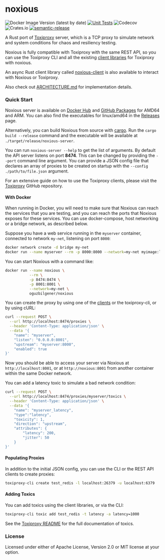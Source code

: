 # noxious

![Docker Image Version (latest by date)](https://img.shields.io/docker/v/oguzbilgener/noxious)
[![Unit Tests](https://github.com/oguzbilgener/noxious/actions/workflows/unit_tests.yml/badge.svg)](https://github.com/oguzbilgener/noxious/actions/workflows/unit_tests.yml)
![Codecov](https://img.shields.io/codecov/c/gh/oguzbilgener/noxious)
![Crates.io](https://img.shields.io/crates/l/noxious)
[![semantic-release](https://img.shields.io/badge/semantic--release-enabled-brightgreen?logo=semantic-release)](https://github.com/semantic-release/semantic-release)

A Rust port of [Toxiproxy] server, which is a TCP proxy to simulate network and system conditions for chaos and resiliency testing.

Noxious is fully compatible with Toxiproxy with the same REST API, so you can use the Toxiproxy CLI and all the existing [client libraries][clients] for Toxiproxy with noxious.

An async Rust client library called [noxious-client] is also available to interact with Noxious or Toxiproxy.

Also check out [ARCHITECTURE.md] for implementation details.

[Toxiproxy]: https://github.com/Shopify/toxiproxy
[clients]: https://github.com/Shopify/toxiproxy#clients
[noxious-client]: https://docs.rs/noxious-client
[ARCHITECTURE.md]: [https://github.com/oguzbilgener/noxious/blob/main/ARCHITECTURE.md]

### Quick Start

Noxious server is available on [Docker Hub] and [GitHub Packages] for AMD64 and ARM. You can also find the executables for linux/amd64 in the [Releases] page.

Alternatively, you can build Noxious from source with [cargo]. Run the `cargo build --release` command and the executable will be available at `./target/release/noxious-server`.

You can run `noxious-server --help` to get the list of arguments. By default the API server listens on port **8474**. This can be changed by providing the `--port` command line argument. You can provide a JSON config file that declares an array of proxies to be created on startup with the `--config  ./path/to/file.json` argument.

For an extensive guide on how to use the Toxiproxy clients, please visit the [Toxiproxy] GitHub repository.

[Docker Hub]: https://hub.docker.com/repository/docker/oguzbilgener/noxious
[GitHub Packages]: https://github.com/users/oguzbilgener/packages/container/package/noxious
[Releases]: https://github.com/oguzbilgener/noxious/releases
[cargo]: https://doc.rust-lang.org/book/ch01-01-installation.html#installation

#### With Docker

 When running in Docker, you will need to make sure that Noxious can reach the services that you are testing, and you can reach the ports that Noxious exposes for these services. You can use docker-compose, host networking or a bridge network, as described below.

Suppose you have a web service running in the `myserver` container, connected to network `my-net`, listening on port `8000`:

```sh
docker network create -d bridge my-net
docker run --name myserver --rm -p 8000:8000 --network=my-net myimage:latest
```

You can start Noxious with a command like:


```sh
docker run --name noxious \
           --rm \
           -p 8474:8474 \
           -p 8001:8001 \
           --network=my-net \
           oguzbilgener/noxious
```

You can create the proxy by using one of the [clients] or the toxiproxy-cli, or by using cURL:

```sh
curl --request POST \
  --url http://localhost:8474/proxies \
  --header 'Content-Type: application/json' \
  --data '{
    "name": "myserver",
    "listen": "0.0.0.0:8001",
    "upstream": "myserver:8000",
    "enabled": true
}'
```

Now you should be able to access your server via Noxious at `http://localhost:8001`, or at `http://noxious:8001` from another container within the same Docker network.

You can add a latency toxic to simulate a bad network condition:

```sh
curl --request POST \
  --url http://localhost:8474/proxies/myserver/toxics \
  --header 'Content-Type: application/json' \
  --data '{
	"name": "myserver_latency",
	"type":"latency",
	"toxicity": 1,
	"direction": "upstream",
	"attributes": {
		"latency": 200,
		"jitter": 50
	}
}'
```


#### Populating Proxies

In addition to the initial JSON config, you can use the CLI or the REST API clients to create proxies:

```sh
toxiproxy-cli create test_redis -l localhost:26379 -u localhost:6379
```

#### Adding Toxics

You can add toxics using the client libraries, or via the CLI:

```sh
toxiproxy-cli toxic add test_redis -t latency -a latency=1000
```

See the [Toxiproxy README][toxics_docs] for the full documentation of toxics.

[toxics_docs]: https://github.com/Shopify/toxiproxy#toxics

### License

Licensed under either of Apache License, Version 2.0 or MIT license at your option.